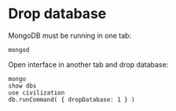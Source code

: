 # Drop database

MongoDB must be running in one tab:
```
mongod
```

Open interface in another tab and drop database:
```
mongo
show dbs
use civilization
db.runCommand( { dropDatabase: 1 } )
```
